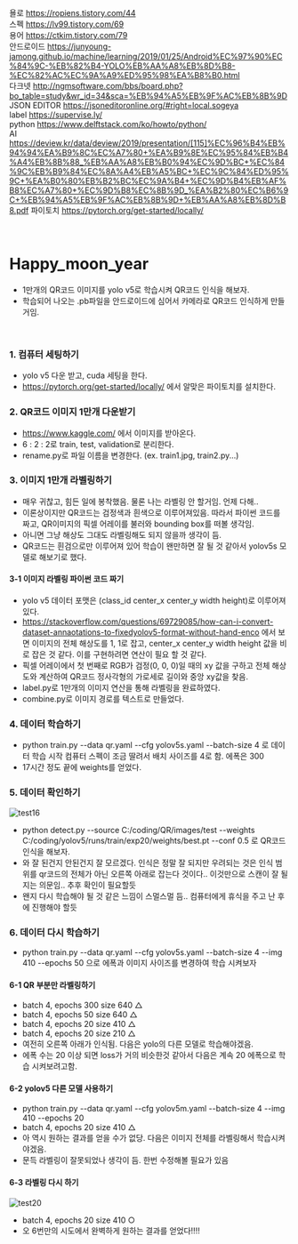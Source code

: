 욜로 https://ropiens.tistory.com/44 <br />
스펙 https://lv99.tistory.com/69 <br />
용어 https://ctkim.tistory.com/79 <br />
안드로이드 https://junyoung-jamong.github.io/machine/learning/2019/01/25/Android%EC%97%90%EC%84%9C-%EB%82%B4-YOLO%EB%AA%A8%EB%8D%B8-%EC%82%AC%EC%9A%A9%ED%95%98%EA%B8%B0.html <br />
다크넷 http://ngmsoftware.com/bbs/board.php?bo_table=study&wr_id=34&sca=%EB%94%A5%EB%9F%AC%EB%8B%9D <br />
JSON EDITOR https://jsoneditoronline.org/#right=local.sogeya  <br />
label https://supervise.ly/ <br />
python https://www.delftstack.com/ko/howto/python/ <br />
AI https://deview.kr/data/deview/2019/presentation/[115]%EC%96%B4%EB%94%94%EA%B9%8C%EC%A7%80+%EA%B9%8E%EC%95%84%EB%B4%A4%EB%8B%88_%EB%AA%A8%EB%B0%94%EC%9D%BC+%EC%84%9C%EB%B9%84%EC%8A%A4%EB%A5%BC+%EC%9C%84%ED%95%9C+%EA%B0%80%EB%B2%BC%EC%9A%B4+%EC%9D%B4%EB%AF%B8%EC%A7%80+%EC%9D%B8%EC%8B%9D_%EA%B2%80%EC%B6%9C+%EB%94%A5%EB%9F%AC%EB%8B%9D+%EB%AA%A8%EB%8D%B8.pdf
파이토치 https://pytorch.org/get-started/locally/

<br />

# Happy_moon_year

- 1만개의 QR코드 이미지를 yolo v5로 학습시켜 QR코드 인식을 해보자.
- 학습되어 나오는 .pb파일을 안드로이드에 심어서 카메라로 QR코드 인식하게 만들거임.
<br />


### 1. 컴퓨터 세팅하기
- yolo v5 다운 받고, cuda 세팅을 한다.
- https://pytorch.org/get-started/locally/ 에서 알맞은 파이토치를 설치한다.

### 2. QR코드 이미지 1만개 다운받기
- https://www.kaggle.com/ 에서 이미지를 받아온다.
- 6 : 2 : 2로 train, test, validation로 분리한다.
- rename.py로 파일 이름을 변경한다. (ex. train1.jpg, train2.py...)

### 3. 이미지 1만개 라벨링하기
- 매우 귀찮고, 힘든 일에 봉착했음. 물론 나는 라벨링 안 할거임. 언제 다해.. 
- 이론상이지만 QR코드는 검정색과 흰색으로 이루어져있음. 따라서 파이썬 코드를 짜고, QR이미지의 픽셀 어레이를 불러와 bounding box를 떠볼 생각임.
- 아니면 그냥 해상도 그대도 라벨링해도 되지 않을까 생각이 듬.
- QR코드는 흰검으로만 이루어져 있어 학습이 왠만하면 잘 될 것 같아서 yolov5s 모델로 해보기로 했다.

#### 3-1 이미지 라벨링 파이썬 코드 짜기
- yolo v5 데이터 포맷은 (class_id center_x center_y width height)로 이루어져 있다. 
- https://stackoverflow.com/questions/69729085/how-can-i-convert-dataset-annaotations-to-fixedyolov5-format-without-hand-enco 에서 보면 이미지의 전체 해상도를 1, 1로 잡고, center_x center_y width height 값을 비로 잡은 것 같다. 이를 구현하려면 연산이 필요 할 것 같다.
- 픽셀 어레이에서 첫 번째로 RGB가 검정(0, 0, 0)일 때의 xy 값을 구하고 전체 해상도와 계산하여 QR코드 정사각형의 가로세로 길이와 중앙 xy값을 찾음.
- label.py로 1만개의 이미지 연산을 통해 라벨링을 완료하였다.
- combine.py로 이미지 경로를 텍스트로 만들었다.

### 4. 데이터 학습하기
- python train.py --data qr.yaml --cfg yolov5s.yaml --batch-size 4 로 데이터 학습 시작 컴퓨터 스펙이 조금 딸려서 배치 사이즈를 4로 함. 에폭은 300
- 17시간 정도 끝에 weights를 얻었다.

### 5. 데이터 확인하기
![test16](https://user-images.githubusercontent.com/60500325/148716836-3a7dd998-eeca-4bac-8aa1-b1a6c46185ec.jpg)
<br />
- python detect.py --source C:/coding/QR/images/test --weights C:/coding/yolov5/runs/train/exp20/weights/best.pt --conf 0.5 로 QR코드 인식을 해보자.
- 와 잘 된건지 안된건지 잘 모르겠다. 인식은 정말 잘 되지만 우려되는 것은 인식 범위를 qr코드의 전체가 아닌 오른쪽 아래로 잡는다 것이다.. 이것만으로 스캔이 잘 될지는 의문임.. 추후 확인이 필요할듯
- 왠지 다시 학습해야 될 것 같은 느낌이 스멀스멀 듬.. 컴퓨터에게 휴식을 주고 난 후에 진행해야 할듯

### 6. 데이터 다시 학습하기
- python train.py --data qr.yaml --cfg yolov5s.yaml --batch-size 4 --img 410 --epochs 50 으로 에폭과 이미지 사이즈를 변경하여 학습 시켜보자

#### 6-1 QR 부분만 라벨링하기
- batch 4, epochs 300 size 640 △
- batch 4, epochs 50 size 640 △
- batch 4, epochs 20 size 410 △
- batch 4, epochs 20 size 210 △
- 여전히 오른쪽 아래가 인식됨. 다음은 yolo의 다른 모델로 학습해야겠음.
- 에폭 수는 20 이상 되면 loss가 거의 비슷한것 같아서 다음은 계속 20 에폭으로 학습 시켜보려고함.

#### 6-2 yolov5 다른 모델 사용하기
- python train.py --data qr.yaml --cfg yolov5m.yaml --batch-size 4 --img 410 --epochs 20
- batch 4, epochs 20 size 410 △
- 아 역시 원하는 결과를 얻을 수가 없당. 다음은 이미지 전체를 라벨링해서 학습시켜야겠음.
- 문득 라벨링이 잘못되었나 생각이 듬. 한번 수정해볼 필요가 있음

#### 6-3 라벨링 다시 하기
![test20](https://user-images.githubusercontent.com/60500325/149289387-8968c624-4c88-496b-a389-fc46b0d4c1dc.jpg)
<br />
- batch 4, epochs 20 size 410 ○
- 오 6번만의 시도에서 완벽하게 원하는 결과를 얻었다!!!!


<br />

<br />
